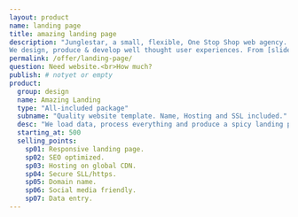 ```yaml
---
layout: product
name: landing page
title: amazing landing page
description: "Junglestar, a small, flexible, One Stop Shop web agency. We do information architecture, screen design, deploy. Packed solutions all-included. Or top quality custom designs on the cheap. We help companies and individuals organize their communication. We grow relationships with clients.
We design, produce & develop well thought user experiences. From [slide shows](http://revealing.junglestar.org/#/8/1) to [offline ready web apps]"
permalink: /offer/landing-page/
question: Need website.<br>How much?
publish: # notyet or empty
product:
  group: design
  name: Amazing Landing
  type: "All-included package"
  subname: "Quality website template. Name, Hosting and SSL included."
  desc: "We load data, process everything and produce a spicy landing page ready to hit."
  starting_at: 500
  selling_points:
    sp01: Responsive landing page.
    sp02: SEO optimized.
    sp03: Hosting on global CDN.
    sp04: Secure SLL/https.
    sp05: Domain name.
    sp06: Social media friendly.
    sp07: Data entry.
---
```

